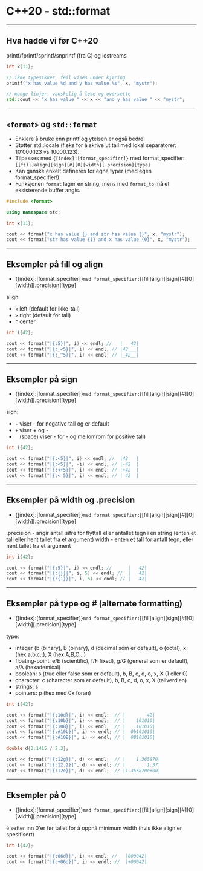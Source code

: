 # C++20 - std::format
---

## Hva hadde vi før C++20

printf/fprintf/sprintf/snprintf (fra C) og iostreams

```cpp
int x{11};

// ikke typesikker, feil vises under kjøring
printf("x has value %d and y has value %s", x, "mystr");

// mange linjer, vanskelig å lese og oversette
std::cout << "x has value " << x << "and y has value " << "mystr"; 
```

---

## `<format>` og `std::format`

- Enklere å bruke enn printf og ytelsen er også bedre! 
- Støtter std::locale (f.eks for å skrive ut tall med lokal separatorer: 10'000,123 vs 10000.123).
- Tilpasses med `{[index]:[format_specifier]}` med format_specifier: `[[fill]align][sign][#][0][width][.precision][type]`
- Kan ganske enkelt defineres for egne typer (med egen format_specifier!).
- Funksjonen `format` lager en string, mens med `format_to` må et eksisterende buffer angis.

```cpp
#include <format>

using namespace std;

int x{11};

cout << format("x has value {} and str has value {}", x, "mystr");
cout << format("str has value {1} and x has value {0}", x, "mystr");
```

---

## Eksempler på fill og align

- {[index]:[format_specifier]}` med format_specifier: `[[fill]align][sign][#][0][width][.precision][type]

align: 
- `<` left (default for ikke-tall)
- `>` right (default for tall)
- `^` center

```cpp
int i{42};

cout << format("|{:5}|", i) << endl; //   |   42| 
cout << format("|{:_<5}|", i) << endl; // |42___| 
cout << format("|{:_^5}|", i) << endl; // |_42__| 
```

---

## Eksempler på sign

- {[index]:[format_specifier]}` med format_specifier: `[[fill]align][sign][#][0][width][.precision][type]

sign:
- `-` viser - for negative tall og er default
- `+` viser + og -
-  ` ` (space) viser - for - og mellomrom for positive tall)

```cpp
int i{42};

cout << format("|{:<5}|", i) << endl; //  |42   | 
cout << format("|{:<5}|", -i) << endl; // |-42  | 
cout << format("|{:<+5}|", i) << endl; // |+42  | 
cout << format("|{:< 5}|", i) << endl; // | 42  | 
```

---

## Eksempler på width og .precision

- {[index]:[format_specifier]}` med format_specifier: `[[fill]align][sign][#][0][width][.precision][type]

.precision - angir antall sifre for flyttall eller antallet tegn i en string (enten et tall eller hent tallet fra et argument)
width - enten et tall for antall tegn, eller hent tallet fra et argument

```cpp
int i{42};

cout << format("|{:5}|", i) << endl; //      |   42| 
cout << format("|{:{}}|", i, 5) << endl; //  |   42| 
cout << format("|{:{1}}|", i, 5) << endl; // |   42| 
```

---

## Eksempler på type og # (alternate formatting)

- {[index]:[format_specifier]}` med format_specifier: `[[fill]align][sign][#][0][width][.precision][type]

type:
- integer (b (binary), B (binary), d (decimal som er default), o (octal), x (hex a,b,c..), X (hex A,B,C...)
- floating-point: e/E (scientific), f/F fixed), g/G (general som er default), a/A (hexademical)
- boolean: s (true eller false som er default), b, B, c, d, o, x, X (1 eller 0)
- character: c (character som er default), b, B, c, d, o, x, X (tallverdien)
- strings: s
- pointers: p (hex med 0x foran)

```cpp
int i{42};

cout << format("|{:10d}|", i) << endl;  // |        42| 
cout << format("|{:10b}|", i) << endl;  // |    101010| 
cout << format("|{:10B}|", i) << endl;  // |    101010| 
cout << format("|{:#10b}|", i) << endl; // |  0b101010| 
cout << format("|{:#10B}|", i) << endl; // |  0B101010| 
```

```cpp
double d{3.1415 / 2.3};

cout << format("|{:12g}|", d) << endl;  // |    1.365870| 
cout << format("|{:12.2}|", d) << endl; // |        1.37| 
cout << format("|{:12e}|", d) << endl;  // |1.365870e+00| 
```

---

## Eksempler på 0

- {[index]:[format_specifier]}` med format_specifier: `[[fill]align][sign][#][0][width][.precision][type]

`0` setter inn 0'er før tallet for å oppnå minimum width (hvis ikke align er spesifisert)

```cpp
int i{42};

cout << format("|{:06d}|", i) << endl; //   |000042| 
cout << format("|{:+06d}|", i) << endl; //  |+00042| 
```
